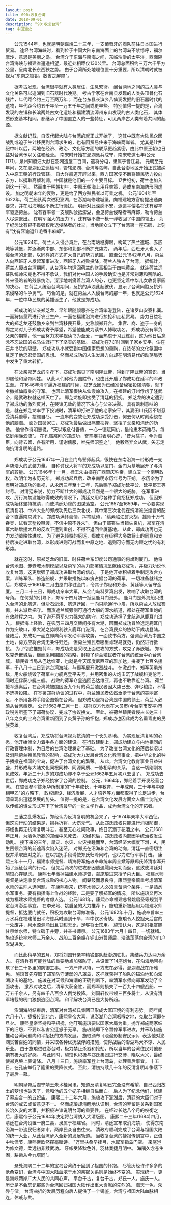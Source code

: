 ```yaml
---
layout: post
title: 090:收复台湾 
date: 2018-09-01 
description: “90:收复台湾”
tag: 中国通史
---
```


&emsp;&emsp;公元1544年，也就是明朝嘉靖二十三年，一支葡萄牙的商队前往日本国进行贸易。
途经台湾海峡时，看到位于中国大陆东南海面上的台湾岛不禁惊呼，福尔摩沙，意思是美丽之岛。
台湾介于东海与南海之间，东临浩渺的太平洋，西面隔台湾海峡与福建省遥遥相望，最近处相距仅130公里。
台湾总面积约三万六千平方公里，呈南北长东西狭之势。
由于台湾所处地理位置十分重要，所以清朝时就被视为"东南之锁钥，数省之屏障"。

&emsp;&emsp;据考古发现，台湾很早就有人类居住，生息繁衍。
闽台两地之间的古人类与文化关系可以追溯到旧石器时代晚期。
考古学家在台南县发现的人类头顶骨化石残片，年代距今约三万至两万年；
而在台东县长滨乡八仙洞发掘的旧石器时代的遗物，年代距今约五千年至一万五千年之间或更早些。
特别值得一提的是，台湾发现的左镇和长滨两处古文化遗址和福建清流漳州东山发现的古人类化石，
其体质形态基本相同，都继承了中国直立人的一些特征，可见两岸古人类有着共同的起源。

&emsp;&emsp;据文献记载，自汉代起大陆与台湾的就正式开始了，
这其中既有大陆民众因战乱或迫于生计移民到台湾求生的，也有因贸易住来于海峡两岸者。
尤其是11世纪中叶以后，两地在经济、政治、文化等方面的联系更趋紧密，由此中原王朝也日益对台湾予以关注和经营。
南宋时开始在澎湖派兵戍守，南宋乾道七年(公元1171)，泉州知府汪大猷在澎湖造屋二百间，遣将分屯，隶属于晋江县。
元朝至元年间，又在澎湖设立巡检司，管辖澎湖、台湾等岛屿，自此台澎地区开始正式被纳入中原王朝的行政管辖。
自大洋航道开辟以来，西方国家便不断将殖民势力投向东方，以攫取高额利润，中国就是他们的一个主要目标。
17世纪初，荷兰也加入到这一行列。
然而由于明朝初年，中原王朝海上用兵失策，造成东南海防形同虚设。
加之明朝末年的衰败，更是给了西方殖民者以可乘之机。
公元1604年至1622年，荷兰船队两次进犯澎湖，在澎湖岛修建城堡，向福建地方官府提出通商要求，并在沿海地区不断进行骚扰。
明廷对此深感不安，派遣平倭名将沈有容率军驱逐荷兰。
沈有容率领一支舰队驶抵澎湖，会见荷兰侵略者韦麻郎，勒令荷兰人尽速退出。
在明军强大的压力下，沈有容不费一枪一弹收回了中国的领土。
为了纪念沈有容不畏强权斥退侵略者的壮举，当地民众立下了台湾第一座石碑，上刻有"沈有容谕退红毛番韦麻郎"。

&emsp;&emsp;公元1624年，荷兰人入侵台湾后，在台南站稳脚跟，构筑了热兰遮城、赤嵌城等城堡，并逐渐向中部、东部和北部不断扩充势力。
两年后，西班牙人也入了侵台湾的北部，以同样的方式扩大自己的势力范围。
直至公元1642年八月，荷兰人向西班牙人发起军事进攻，西班牙人战败投降，荷兰人独占了台湾。
据统计，荷兰人侵占台湾期间，从台湾年均运回荷兰的财富相当于四吨黄金。
就连荷兰远征队统帅宋克也不得不承认，我们对付中国人的手段确实也是非常刻薄和残酷的。
外来侵略者的残暴统治，深深地刺痛着台湾人的心，也更坚定着中华儿女收复家园的决心。
在荷兰人统治台湾期间，反抗的声浪此起彼伏，显示了台湾同胞反抗外来侵略的斗争勇气。
巧合的是，就在荷兰人入侵台湾的那一年，也就是公元1624年，一位中华民族的英雄诞生了，他就是郑成功。

&emsp;&emsp;郑成功的父亲郑芝龙，早年跟随颜思齐在台湾笨港登陆，在诸罗山安寮扎寨。
一面狩猎垦荒进行农业生产，一面在福建沿海进行掠抢和走私贸易。
势力日益壮大的郑芝龙还鼓励乡亲到台湾移民开垦，史称颜郑开台。
集官、商、盗于一身的郑之龙对儿子郑成功寄予厚望，希望他能成为读书人博取功名。
郑成功没有辜负父亲的期望，他一面努力求学视读书为至爱，一面热衷于习武练剑，这为他日后念念不忘故国的戎马生涯打下了坚实的基础。
郑成功在7岁时回到了家乡安平，住在石井书院的隔壁。
郑成功从小就受到中国儒家思想的熏陶，在浓郁的文化氛围中奠定了他忠君爱国的思想。
然而郑成功的人生发展方向却在明清易代的动荡局势中发生了重大转折。

&emsp;&emsp;在父亲郑芝龙的引荐下，郑成功谒见了南明隆武帝，得到了隆武帝的赏识，当即赐他和皇帝同姓。
从此人们称他为国姓爷，也由此开启了郑成功在延平的军政生涯。
在1646年清军逼近福建的时候，郑芝龙因为已经准备秘密投降清朝，就下令撤掉仙霞关的守军。
也因此清军很快从仙霞岭攻入，在福建的汀州俘虏了隆武帝，隆武政权就这样灭亡了。
郑芝龙旋即接受了清廷的招抚。
郑芝龙的决定遭到了郑成功的激烈反对，在哭谏无效的情况下决心与父亲决裂。
具有讽刺意味的是，就在郑芝龙率手下投诚时，清军却打进了他的老家安平，其妻田川氏因不堪忍受清兵羞辱，投缳自尽。
一连串的变故让郑成功深受打击，何去何从时刻索绕在他的脑海。
面对国破家亡，郑成功最后做出痛苦抉择，坚拒了父亲和清廷的劝诱。
他曾作诗明志说，"天以艰危付吾俦，一心一德赋同仇，最怜忠孝两难尽，每忆庭闱涕泗流"。
在孔庙祭拜的郑成功，奋笔疾书表明心迹，"昔为孺子，今为孤臣，向背去留，各有所用，谨谢儒服，唯先师昭鉴之"。
他毅然弃文从武，矢志走向抗清复明的道路。

&emsp;&emsp;郑成功于公元1647年一月在金门岛誓师起兵，很快在东南沿海一带形成一支声势浩大的武装力量。
自称讨伐大将军的郑成功以厦门、金门为基地展开了与清军的较量。
公元1646年十一月，桂王朱由榔在广西肇庆称帝，建立又一个南明政权，改明年为永历元年。
郑成功起兵后，改奉南明永历年号为正朔。
永历帝为了表明对郑成功的重视，从永历三年至十二年，先后赐予郑成功延平公、延平郡王等封号。
对清廷来说，势力不断壮大的郑成功显然是一个很大的威胁。
在军事进攻、厉行海禁没能取得成效的情况下，清廷又用尽各种手段招抚郑成功。
但因郑成功始终坚持抗清，而使清廷劝降的图谋落空。
公元1657至1659年，一心要实现抗清复明、中兴大业的郑成功先后三次北伐，其中第三次北伐在抗清派张煌言的配合下直逼南京城下。
郑成功满怀豪情，挥笔赋诗，"缟素临江誓灭胡，雄师十万气吞吴，试看天堑投鞭渡，不信中原不姓朱"。
但由于部署失当错失良机，郑军在清军六路增援大兵的反攻下遭到重创，不得不返回金厦基地。
从此，郑成功再也无力发动战略性进攻。
为了避免倾覆的厄运，郑成功在征得大多数将士的同意和支持后决定进取台湾，以形成进则可战而复中原之地、退则可守而无内顾之忧的有利形势。

&emsp;&emsp;就在这时，原郑芝龙的旧属、时任荷兰东印度公司通事的何斌到厦门。
他将台湾地图、赤嵌城木制模型以及荷军的兵力部署情况呈献给郑成功，并极力劝说他收复台湾，这更增强了郑成功进取台湾的信心。
于是他开始积极着手制定攻台方案，训练军队、修造船舰，并采取措施以麻痹占据台湾的荷军。
一切准备就绪之后，郑成功于1661年二月由厦门移驻金门，令其子郑经和郑泰、黄廷等人留守金厦。
三月二十三日，郑成功亲率大军，从金门岛料罗湾出发，吹响了攻取台湾的号角。
在何斌的引导下，郑军于四月初一抵达鹿耳门港外。
鹿耳门是外海船只进入台湾的北航道，但沙石淤浅、航道迂回，一向只能通行小舟，所以荷兰人放松警惕，并未派兵把守。
而热遮兰城旁侧可通行大船的深水航道，都处在荷军重炮的有效射程之内。
为了避开荷军火力强大的防守，郑成功选择了北航道从鹿耳门进入。
根据海上经验，在农历三四月交替间多有大潮，因而郑成功冒险选定鹿耳门作为突破口，乘大潮之势顺利驶入鹿耳门港湾。
在台湾民众的协助下成功登陆。
登陆后，郑成功一面立即向荷军发动军事攻势，一面致书荷方，强调台湾乃中国之土地，荷方应将台湾无条件归还。
但荷兰殖民者哪里肯轻易就范，仍然进行抵抗。
为了彻底推毁荷军，郑成功先是采取正面进攻的方式，攻克了赤嵌城。
郑军攻克赤嵌城后，继而采用围困的策略，封锁了荷兰殖民者在台湾的统治中心台湾城。
殖民者当局从巴达维亚，也就是今天印度尼西亚的雅加达，拼凑了七百名援军，于八月十二日到达台湾海域，与郑军展开激烈战斗。
在激战中，郑军英勇杀敌，用火船烧毁了荷军主力舰克登平夫号，并用密集的火炮击沉了战舰科克伦号，同时还俘获小艇三艘。
战败的荷军仓皇逃回巴达维亚，再也不敢靠近台湾。
荷兰援军逃离后，在台湾城被围困近九个月的荷兰殖民者因大势已去、弹尽粮绝，不得不选择投降。
在签署郑荷协议的过程中，荷兰殖民者依然垂涎于台湾的美丽富足，不断用各种手段企图赖在台湾。
但郑成功坚持台湾是中国的领土，荷兰人必须从台湾撤走。
公元1662年二月一日，郑荷双方代表在大员市(今台南市安平)市政税务所签下了郑荷协议，完成了协议换文。
至此，被荷兰殖民者侵占长达三十八年之久的宝岛台湾重新回到了炎黄子孙的怀抱，郑成功也因此成为名垂青史的民族英雄。

&emsp;&emsp;收复台湾后，郑成功将台湾视为抗清的一个长久基地。
为实现反清复明的心愿，他开始倾全力着手各方面的建设。
在行政建制上，郑成功建立与内地相同的行政管理体制，为日后的台湾治理奠定了基础。
为了改变台湾文化的落后状况以及消除荷兰殖民教育的影响，郑成功大力发展台湾文化教育事业，把中华文化的种子播撒在祖国的宝岛，促进了台湾文化的繁荣。
从此，台湾文化教育事业日益兴盛，并形成与大陆文化同根同种、同源同质、一脉相承的关系。
当这一切刚刚初见成效，年近三十九岁的郑成功却不幸于公元1662年五月初八去世了。
郑成功去世后，郑成功之子郑经执掌了台湾的控制。
公元，1664年，郑经着手开发经营台湾。
在咨议参军陈永华所制定的"十年成长，十年教育，十年成聚，三十年与中原相甲乙"的方略下，
政权建设、经济发展、人才培养等方面都取得了长足进步，台湾呈现出迅猛发展的势头。
值得一提的是，在台湾文化发展方面文人儒士沈光文以传统的诗文形式写下了台湾最早的一批文学作品，成为台湾文化的开拓者。

&emsp;&emsp;三藩之乱爆发后，郑经认为反清复明的机会来了，于1674年亲率大军西征。
但这次行动的结果是，损兵折将，大伤元气。
从此郑氏政权只能进行消极防御，郑经也再无抗清复明斗志，甚至无心过问政事，终日沉溺于花酒之中。
公元1681年正月，为酒色所戕的郑经中风死去。
郑经死后，郑氏政权内部因争统治权发生动乱。
接下来的三年，旱灾、水灾、火灾接踵而至，台湾经济大幅度下滑，A，民生困顿台湾的前途再次陷入迷茫。
对郑氏在沿海和台湾的动向，清廷一直密切注视并采取应对之策，在以招抚手段诱使郑氏归降同时，也尽力进行军事打击。
康熙三年十一月，福建水师提督、靖海将军施琅奉命统率周全斌等原郑氏降清水军开始了远征台湾的行动。
但先后两次的进攻都因遭遇飓风无功而返，这致使清廷对施琅心存疑虑。
康熙七年撤掉福建水师提督，召施琅进京授予内大臣。
福建水师提督是决定收复台湾成败的核心人物。
闻鼙鼓而思良将，康熙皇帝慎重考虑清军水师的主帅人选问题。
在康熙看来，统率水师之人必须具备两个条件，一是熟悉水军事务、要有指挥海上作战的经验，二是要了解郑军的情况。
所以施琅又再次成为福建水师提督的考虑人选。
公元1681年，康熙帝命福建总督姚启圣等规划平定台湾澎湖事宜。
在李光地、姚启圣的大力推荐下，施琅重新被起用为福建水师提督，抵达厦门就任，积极为攻取台湾做准备。
公元1682年十月，施琅奉旨率三万水兵在福建莆田平海练兵时遇到干旱，军中饮水奇缺。
施琅令人挖掘天后宫的一处废井，泉水源源涌出且甘甜无比，足够将士饮用。
施琅认为，这是妈祖赏赐甘泉给水师，特立碑于井旁，并亲书师泉。
公元1683年六月十四日，一切就绪。
施琅遂统率水师三万余人、战船三百余艘在铜山港誓师后，浩浩荡荡向台湾的门户澎湖进发。

&emsp;&emsp;而比此稍早的五月，郑将刘国轩亲率精锐部队赴澎湖驻扎，集结兵力达两万余人。
在清兵有可能登陆的重要地点加强防守，共设置了14座炮台，在沿海地带构筑了长二十多里的防御工事。
一方严阵以待，一方志在必得，澎湖海战在所难免。
施琅首先夺取了郑军防守薄弱的八罩岛，这样就获得了船队的锚泊地和向澎湖攻击的基地。
施琅在对天候和海潮的正确判断下，率清军水师向郑军发动了全面攻击。
激烈对攻之后，清军大获全胜，而郑军则损失了一百九十四艘战船、一万五千余人，另有四千八百余人倒戈投降。
刘国轩仅带领三百多将士，从没有清军堵截的吼门狼狈逃回台湾。
和平解决台湾已是大势所趋。

&emsp;&emsp;澎湖海战结束后，清军对台湾郑氏集团已形成大军压境的有利态势。
同年闰六月十八，捷报传到北京，康熙皇帝大喜，说澎湖乃台湾咽喉之地，克取台湾即在旦夕。
康熙皇帝坚持和平招抚，他叮嘱施琅要以国家大局为重，抛弃郑施两家结下的旧怨，不要以私害公迁怒于无辜。
施琅随即下令暂停军事进攻，并釆取措施推动台湾问题向和平招抚的方向发展。
施琅颁布《晓谕影制安民示》，表达他对澎湖贫苦百姓的同情，并采取各种优抚战俘的措施，使得战后的澎湖鸡犬不惊、人民乐业。
由于施琅进驻澎台时，极力禁止杀戮和抢劫，所以当年的台湾住民对他都抱有极大的好感。
与此同时，施琅也积极与郑氏集团进行交涉，晓以大义，最终使郑克塽上表请降。
八月十三日，施琅率军登上台湾岛，处理善后事宜。
十五日，在孔庙举行了隆重的受降仪式。
至此，清初持续几十年的反清复明斗争落下了最后一幕。

&emsp;&emsp;明朝皇帝后裔宁靖王朱术桂闻讯，知道反清复明已完全没有希望，自己西归故土的梦想也破灭了，竟和他的五个妃子相继自缢而亡。
后人为了纪念他们，修建了墓庙合一的五妃庙。
康熙二十二年六月，施琅攻下澎湖后，清廷的大臣们对于台湾的或去或留意见不一。
然而施琅却清醒地认识到，台湾的弃留是关系到国家长治久安的大事，并积极进谏说明台湾的重要性。
在经过长达八个月的权衡之后，康熙帝于公元1684年决定将台湾纳入大清版图。
康熙二十三年(1684)四月，清廷在台湾设置一府三县，隶属于福建省。
同时，清廷宣布取消海禁，
使得东南沿海一带流民归者如市，两岸民众自由往来。
清政府顺利完成了台湾与祖国大陆的统一大业，从此台湾步入全新的发展轨道。
当收复台湾的捷报传到宫中，正值中秋佳节，康熙帝欣然挥毫赋诗。
"万里扶桑早挂弓，水犀军指岛门空。
来庭岂为修文德，柔远初非黩武功。
牙帐受降秋色外，羽林奏捷月明中。
海隅久念苍生困，耕凿从今九壤同"。

&emsp;&emsp;悬处海隅二十二年的宝岛台湾终于回到了祖国的怀抱。
尽管历经许许多多的沧桑变幻，台湾与中国大陆血浓于水的亲密关系则是始终不变的。
实现统一，更是海峡两岸广大人民的共同心声。
平台千古，复台千古，郑氏一人，施氏一人。
历史是不会忘记那些为台湾回归祖国大陆作出重大贡献的先烈的。
海天一色，荣辱与偕。
台湾曲折的发展历程向后人提供了一个镜鉴，台湾与祖国大陆血脉相连，休戚与共。
